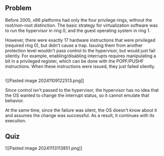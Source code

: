 
## Problem 
Before 2005, x86 platforms had only the four privilege rings, without the root/non-root distinction. The basic strategy for virtualization software was to run the hypervisor in ring 0, and the guest operating system in ring 1.

However, there were exactly 17 hardware instructions that were privileged (required ring 0), but didn't cause a trap. Issuing them from another protection level wouldn't pass control to the hypervisor, but would just fail silently.
For example, enabling/disabling interrupts requires manipulating a bit in a privileged register, which can be done with the POPF/PUSHF instructions. When these instructions were issued, they just failed silently.


## [](https://www.omscs-notes.com/operating-systems/virtualization/#binary-translation)

![[Pasted image 20241109122513.png]]

Since control isn't passed to the hypervisor, the hypervisor has no idea that the OS wanted to change the interrupt status, so it cannot emulate that behavior.

At the same time, since the failure was silent, the OS doesn't know about it and assumes the change was successful. As a result, it continues with its execution.


## Quiz

![[Pasted image 20241113113851.png]]
